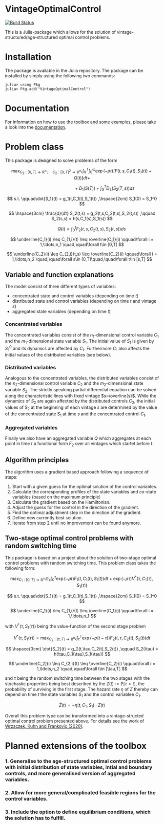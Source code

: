 # VintageOptimalControl

[![Build Status](https://github.com/michaelfreiberger/VintageOptimalControl.jl/actions/workflows/CI.yml/badge.svg?branch=main)](https://github.com/michaelfreiberger/VintageOptimalControl.jl/actions/workflows/CI.yml?query=branch%3Amain)

This is a Julia-package which allows for the solution of vintage-structured/age-structured optimal control problems.

# Installation

The package is available in the Julia repository. The package can be installed by simply using the following two commands:

```julia-repl
julia> using Pkg
julia> Pkg.add("VintageOptimalControl")
```

# Documentation

For information on how to use the toolbox and some examples, please take a look into the [documentation](https://michaelfreiberger.github.io/VintageOptimalControl.jl/dev/). 

# Problem class

This package is designed to solve problems of the form

$$ 
\max_{C_2: [0,T]\to\mathbb{R}^{n_1},\quad C_2:[0,T]^2\to\mathbb{R}^{n_2}}\int_{0}^{T}\int_{0}^{\omega} \exp(-\rho t)\Big[F(t,s,C_1(t),S_1(t)) + Q(t) \Big]dt +
$$

$$
\hspace{4cm} + D_1(S(T)) + \int_0^T D_2(S_2(T,s))ds
$$

$$
s.t. \qquad\dot{S_1}(t) = g_1(t,C_1(t),S_1(t)) ,\hspace{2cm} S_1(0) = S_1^0
$$

$$
\hspace{3cm} \frac{d}{dt} S_2(t,s) = g_2(t,s,C_2(t,s),S_2(t,s)) ,\qquad S_2(s,s) = h(s,C_1(s),S_1(s))
$$

$$
\qquad \qquad Q(t) = \int_0^t F_2(t,s,C_2(t,s),S_2(t,s)) ds
$$

$$
\underline{C_1}(i) \leq C_{1,i}(t) \leq \overline{C_1}(i) \qquad\forall i = 1,\ldots,n_1 \quad,\quad\forall t\in [0,T]
$$

$$
\underline{C_2}(i) \leq C_{2,i}(t,s) \leq \overline{C_2}(i) \qquad\forall i = 1,\ldots,n_2 \quad,\quad\forall s\in [0,T]\quad,\quad\forall t\in [s,T]
$$


## **Variable and function explanations**

The model consist of three different types of variables:

* concentrated state and control variables (depending on time $t$)
* distributed state and control variables (depending on time $t$ and vintage $s$)
* aggregated state variables (depending on time $t$)

### Concentrated variables

The concentrated variables consist of the $n_1$-dimensional control variable $C_1$ and the $m_1$-dimensional state variable $S_1$. The initial value of $S_1$ is given by $S_1^0$ and its dynamics are affected by $C_1$. Furthermore $C_1$ also affects the initial values of the distributed variables (see below).

### Distributed variables

Analogous to the concentrated variables, the distributed variables consist of the $n_2$-dimensional control variable $C_2$ and the $m_2$-dimensional state variable $S_2$. The strictly speaking partial differential equation can be solved along the characteristic lines with fixed vintage $s=\overline{s}$. While the dynamics of $S_2$ are again affected by the distributed controls $C_2$, the initial values of $S_2$ at the beginning of each vintage $s$ are determined by the value of the concentrated state $S_1$ at time $s$ and the concentrated control $C_1$.

### Aggregated variables

Finally we also have an aggregated variable $Q$ which aggregates at each point in time $t$ a functional form $F_2$ over all vintages which startet before $t$. 

## **Algorithm principles**

The algorithm uses a gradient based approach following a sequence of steps:

1. Start with a given guess for the optimal solution of the control variables.
2. Calculate the corresponding profiles of the state variables and co-state variables (based on the maximum principle)
3. Calculate the gradient based on the Hamiltonian.
4. Adjust the guess for the control in the direction of the gradient.
5. Find the optimal adjustment step in the direction of the gradient.
6. Define new currently best solution.
7. Iterate from step 2 until no improvement can be found anymore.

## **Two-stage optimal control problems with random switching time**

This package is based on a project about the solution of two-stage optimal control problems with random switching time. This problem class takes the following form:

$$ 
\max_{C_1: [0,T]\to\mathbb{R}^{n_1}}\mathbb{E}_{\tau}\int_{0}^{\tau} \exp(-\rho t) F_1(t,C_1(t),S_1(t)) dt + \exp(-\rho\tau)V^*(\tau,C_1(\tau),S_1(\tau))
$$

$$
s.t. \qquad\dot{S_1}(t) = g_1(t,C_1(t),S_1(t)) ,\hspace{2cm} S_1(0) = S_1^0
$$

$$
\underline{C_1}(i) \leq C_{1,i}(t) \leq \overline{C_1}(i) \qquad\forall i = 1,\ldots,n_1
$$

with $V^*(\tau,S_1(\tau))$ being the value-function of the second stage problem

$$
V^*(\tau,S_1(\tau)) = \max_{C_2:[\tau,T]\to\mathbb{R}^{n_2}}\int_{\tau}^T \exp(-\rho(t-\tau))F_2(t,\tau,C_2(t),S_2(t)) dt
$$

$$
\hspace{3cm} \dot{S_2}(t) = g_2(t,\tau,C_2(t),S_2(t)) ,\qquad S_2(\tau) = h(\tau,C_1(\tau),S_1(\tau))
$$

$$
\underline{C_2}(i) \leq C_{2,i}(t) \leq \overline{C_2}(i) \qquad\forall i = 1,\ldots,n_2 \quad,\quad\forall t\in [\tau,T]
$$

and $\tau$ being the random switching time between the two stages with the stochastic properties being best described by the $Z(t):= \mathbb{P}\left[\tau > t\right]$, the probability of surviving in the first stage. The hazard rate $\eta$ of $Z$ thereby can depend on time $t$ the state variables $S_1$ and the control variablee $C_1$.

$$
\dot{Z}(t) = -\eta(t,C_1,S_1)\cdot Z(t)
$$

Overall this problem type can be transformed into a vintage-structed optimal control problem presented above. For details see the work of [Wrzaczek, Kuhn and Frankovic (2020)](https://link.springer.com/article/10.1007/s10957-019-01598-5).

# Planned extensions of the toolbox

### 1. Generalise to the age-structured optimal control problems with initial distribution of state variables, intial and boundary controls, and more generalised version of aggregated variables.

### 2. Allow for more general/complicated feasible regions for the control variables.

### 3. Include the option to define equilibrium conditions, which the solution has to fulfill.
